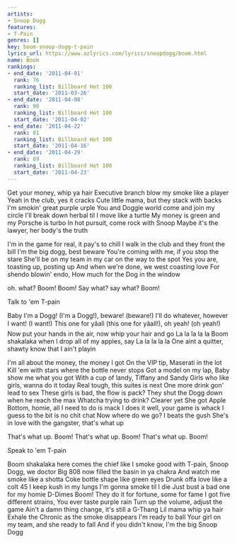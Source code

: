 ```yaml
---
artists:
- Snoop Dogg
features:
- T-Pain
genres: []
key: boom-snoop-dogg-t-pain
lyrics_url: https://www.azlyrics.com/lyrics/snoopdogg/boom.html
name: Boom
rankings:
- end_date: '2011-04-01'
  rank: 76
  ranking_list: Billboard Hot 100
  start_date: '2011-03-26'
- end_date: '2011-04-08'
  rank: 90
  ranking_list: Billboard Hot 100
  start_date: '2011-04-02'
- end_date: '2011-04-22'
  rank: 81
  ranking_list: Billboard Hot 100
  start_date: '2011-04-16'
- end_date: '2011-04-29'
  rank: 89
  ranking_list: Billboard Hot 100
  start_date: '2011-04-23'
---
```



Get your money, whip ya hair
Executive branch blow my smoke like a player
Yeah in the club, yes it cracks
Cute little mama, but they stack with backs
I'm smokin' great purple urple
You and Doggie world come and join my circle
I'll break down herbal til I move like a turtle
My money is green and my Porsche is turbo
In hot pursuit, come rock with Snoop
Maybe it's the lawyer, her body's the truth

I'm in the game for real, it pay's to chill
I walk in the club and they front the bill
I'm the big dogg, best beware
You're coming with me, if you stop the stare
She'll be on my team in my car on the way to the spot
Yes you are, toasting up, posting up
And when we're done, we west coasting love
For shendo blowin' endo,
How much for the Dog in the window


oh. what?
Boom!
Boom!
Say what? say what?
Boom!

Talk to 'em T-pain


Baby I'm a Dogg! (I'm a Dogg!), beware! (beware!)
I'll do whatever, however I want! (I want!)
This one for yâall (this one for yâall!), oh yeah! (oh yeah!)
Now put your hands in the air, now whip your hair and go
La la la la la
Boom shakalaka when I drop all of my apples, say
La la la la la
One aint a quitter, shawty know that I ain't playin


I'm all about the money, the money I got
On the VIP tip, Maserati in the lot
Kill 'em with stars where the bottle never stops
Got a model on my lap, Baby show me what you got
With a cup of landy, Tiffany and Sandy
Girls who like girls, wanna do it today
Real tough, this suites is next
One more drink gon' lead to sex
These girls is bad, the flow is pack?
They shut the Dogg down when he reach the max
Whatcha trying to drink? Clearer yet
She got Apple Bottom, homie, all I need to do is mack
I does it well, your game is whack
I guess to the bit is no chit chat
Now where do we go? I beats the gush
She's in love with the gangster, that's what up

That's what up. Boom!
That's what up. Boom!
That's what up. Boom!

Speak to 'em T-pain




Boom shakalaka here comes the chief like I smoke good
with T-pain, Snoop Dogg, we doctor
Big 808 now filled the basin in ya chakra
And watch me smoke like a shotta
Coke bottle shape like green eyes
Drunk offa love like a colt 45
I keep kush in my lungs
I'm gonna smoke til I die
Just bust a bad one for my homie D-Dimes
Boom!
They do it for fortune, some for fame
I got five different strains,
You ever taste purple rain
Turn up the volume, adjust the game
Ain't a damn thing change, it's still a G-Thang
Lil mama whip ya hair
Exhale the Chronic as the smoke disappears
I'm ready to ball
Your girl on my team, and she ready to fall
And if you didn't know, I'm the big Snoop Dogg





